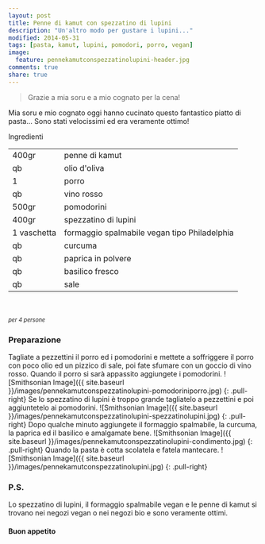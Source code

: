 ```yaml
---
layout: post
title: Penne di kamut con spezzatino di lupini
description: "Un'altro modo per gustare i lupini..."
modified: 2014-05-31
tags: [pasta, kamut, lupini, pomodori, porro, vegan]
image:
  feature: pennekamutconspezzatinolupini-header.jpg
comments: true
share: true
---
```


> Grazie a mia soru e a mio cognato per la cena!

Mia soru e mio cognato oggi hanno cucinato questo fantastico piatto di pasta... Sono stati velocissimi ed era veramente ottimo!


<div class="ingredients">
  <div class="ingredients-title">Ingredienti</div>
  <table>
    <tbody>
      <tr>
        <td>400gr</td>
        <td>penne di kamut</td>
      </tr>
      <tr>
        <td>qb</td>
        <td>olio d'oliva</td>
      </tr>
      <tr>
        <td>1</td>
        <td>porro</td>
      </tr>
      <tr>
        <td>qb</td>
        <td>vino rosso</td>
      </tr>
      <tr>
        <td>500gr</td>
        <td>pomodorini</td>
      </tr>
      <tr>
        <td>400gr</td>
        <td>spezzatino di lupini</td>
      </tr>
      <tr>
        <td>1 vaschetta</td>
        <td>formaggio spalmabile vegan tipo Philadelphia</td>
      </tr>
      <tr>
        <td>qb</td>
        <td>curcuma</td>
      </tr>
      <tr>
        <td>qb</td>
        <td>paprica in polvere</td>
      </tr>
      <tr>
        <td>qb</td>
        <td>basilico fresco</td>
      </tr>
      <tr>      
        <td>qb</td>
        <td>sale</td>    
      </tr>
    </tbody>
  </table>
  <br></br>
  <i class="pull-right" style="font-size: 80%;">per 4 persone</i>
</div>


<h3>
  <font color="grey">
    <i class="icon-cogs"></i>
  </font> Preparazione
</h3>

Tagliate a pezzettini il porro ed i pomodorini e mettete a soffriggere il porro con poco olio ed un pizzico di sale, poi fate sfumare con un goccio di vino rosso. Quando il porro si sarà appassito aggiungete i pomodorini.
![Smithsonian Image]({{ site.baseurl }}/images/pennekamutconspezzatinolupini-pomodoriniporro.jpg)
{: .pull-right}
Se lo spezzatino di lupini è troppo grande tagliatelo a pezzettini e poi aggiuntetelo ai pomodorini.
![Smithsonian Image]({{ site.baseurl }}/images/pennekamutconspezzatinolupini-spezzatinolupini.jpg)
{: .pull-right}
Dopo qualche minuto aggiungete il formaggio spalmabile, la curcuma, la paprica ed il basilico e amalgamate bene.
![Smithsonian Image]({{ site.baseurl }}/images/pennekamutconspezzatinolupini-condimento.jpg)
{: .pull-right}
Quando la pasta è cotta scolatela e fatela mantecare.
![Smithsonian Image]({{ site.baseurl }}/images/pennekamutconspezzatinolupini.jpg)
{: .pull-right}

<h3>
  <font color="#FFCC00">
    <i class="icon-lightbulb"></i>
  </font> P.S.
</h3>

Lo spezzatino di lupini, il formaggio spalmabile vegan e le penne di kamut si trovano nei negozi vegan o nei negozi bio e sono veramente ottimi. 

<h4>Buon appetito
  <font color="red">
    <i class="icon-smile"></i>
  </font>
</h4>
